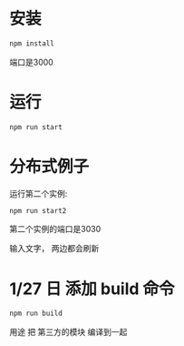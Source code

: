 # 安装

```cmd
npm install
```

端口是3000

# 运行

```cmd
npm run start
```

# 分布式例子

运行第二个实例:

```cmd
npm run start2
```

第二个实例的端口是3030

输入文字， 两边都会刷新

# 1/27 日 添加 build 命令

```cmd
npm run build
```
用途 把 第三方的模块 编译到一起
